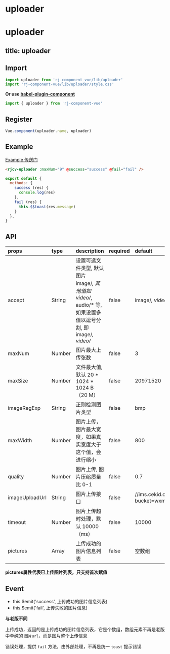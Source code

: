 # uploader

# uploader

title: uploader
---

## Import

``` js
import uploader from 'rj-component-vue/lib/uploader'
import 'rj-component-vue/lib/uploader/style.css'
```

**Or use [babel-plugin-component](https://www.npmjs.com/package/babel-plugin-component)**

``` js
import { uploader } from 'rj-component-vue'
```

## Register

``` js
Vue.component(uploader.name, uploader)
```

## Example

[Example 传送门](//zhouyu1993.github.io/rjcv/#/uploader)

``` html
<rjcv-uploader :maxNum="9" @success="success" @fail="fail" />
```

``` js
export default {
  methods: {
    success (res) {
      console.log(res)
    },
    fail (res) {
      this.$$toast(res.message)
    }
  },
}
```

## API

| props | type | description | required | default |
|:---|:---|:---|:--|:---|
| accept | String | 设置可选文件类型, 默认图片 image/*, 其他值如 video/*, audio/* 等, 如果设置多值以逗号分割, 即 image/*, video/* | false | image/*, video/* |
| maxNum | Number | 图片最大上传张数 | false | 3 |
| maxSize | Number | 文件最大值, 默认 20 * 1024 * 1024 B （20 M） | false | 20971520 |
| imageRegExp | String | 正则检测图片类型 | false | bmp|gif|jp(e?)g|png|webp |
| maxWidth | Number | 图片上传，图片最大宽度，如果真实宽度大于这个值，会进行缩小 | false  | 800 |
| quality | Number | 图片上传, 图片压缩质量比 0-1 | false | 0.7 |
| imageUploadUrl | String | 图片上传接口 | false | //ims.cekid.com/pic/file/uploader.do?bucket=wxmallpic |
| timeout | Number | 图片上传超时处理，默认 10000（ms） | false | 10000 |
| pictures | Array | 上传成功的图片信息列表 | false | 空数组 |

**pictures属性代表已上传图片列表，只支持首次赋值**

## Event

* this.$emit('success', 上传成功的图片信息列表)
* this.$emit('fail', 上传失败的图片信息)

**与老版不同**

上传成功，返回的是上传成功的图片信息列表，它是个数组，数组元素不再是老版中单纯的 `图片url`，而是图片整个上传信息

错误处理，提供 `fail` 方法，由外部处理，不再是统一 `toast` 提示错误
